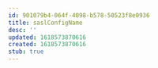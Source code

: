```yaml
---
id: 901079b4-064f-4098-b578-50523f8e0936
title: saslConfigName
desc: ''
updated: 1618573870616
created: 1618573870616
stub: true
---
```


